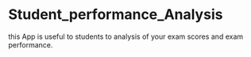 # Student_performance_Analysis
this App is useful to students to analysis of your exam scores and  exam performance.
